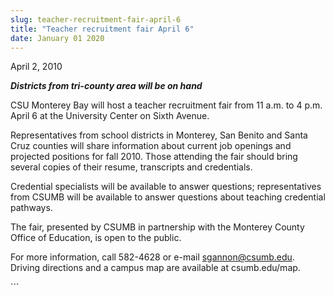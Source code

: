 ```yaml
---
slug: teacher-recruitment-fair-april-6
title: "Teacher recruitment fair April 6"
date: January 01 2020
---
```


 
<p>April 2, 2010</p>
<p>
  <strong><em>Districts from tri-county area will be on hand</em></strong>
</p>
<p>
  CSU Monterey Bay will host a teacher recruitment fair from 11 a.m. to 4 p.m.
  April 6 at the University Center on Sixth Avenue.
</p>
<p>
  Representatives from school districts in Monterey, San Benito and Santa Cruz
  counties will share information about current job openings and projected
  positions for fall 2010. Those attending the fair should bring several copies
  of their resume, transcripts and credentials.
</p>
<p>
  Credential specialists will be available to answer questions; representatives
  from CSUMB will be available to answer questions about teaching credential
  pathways.
</p>
<p>
  The fair, presented by CSUMB in partnership with the Monterey County Office of
  Education, is open to the public.
</p>
<p>
  For more information, call 582-4628 or e-mail
  <a
    href="&#x6d;&#97;&#105;&#x6c;&#116;&#111;&#x3a;&#x73;&#103;&#97;&#x6e;&#110;&#111;&#x6e;&#x40;&#99;s&#x75;&#109;&#98;&#x2e;&#x65;&#100;u"
    >sgannon@csumb.edu</a
  >. Driving directions and a campus map are available at csumb.edu/map.
</p>
<p></p>
<p></p>
<p></p>
```
